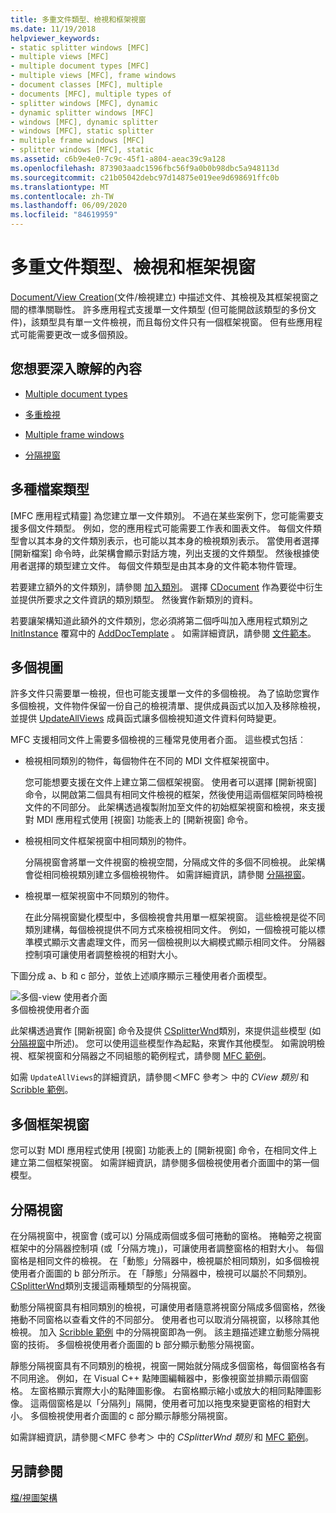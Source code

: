 ```yaml
---
title: 多重文件類型、檢視和框架視窗
ms.date: 11/19/2018
helpviewer_keywords:
- static splitter windows [MFC]
- multiple views [MFC]
- multiple document types [MFC]
- multiple views [MFC], frame windows
- document classes [MFC], multiple
- documents [MFC], multiple types of
- splitter windows [MFC], dynamic
- dynamic splitter windows [MFC]
- windows [MFC], dynamic splitter
- windows [MFC], static splitter
- multiple frame windows [MFC]
- splitter windows [MFC], static
ms.assetid: c6b9e4e0-7c9c-45f1-a804-aeac39c9a128
ms.openlocfilehash: 873903aadc1596fbc56f9a0b0b98dbc5a948113d
ms.sourcegitcommit: c21b05042debc97d14875e019ee9d698691ffc0b
ms.translationtype: MT
ms.contentlocale: zh-TW
ms.lasthandoff: 06/09/2020
ms.locfileid: "84619959"
---
```

# <a name="multiple-document-types-views-and-frame-windows"></a>多重文件類型、檢視和框架視窗

[Document/View Creation](document-view-creation.md)(文件/檢視建立) 中描述文件、其檢視及其框架視窗之間的標準關聯性。 許多應用程式支援單一文件類型 (但可能開啟該類型的多份文件)，該類型具有單一文件檢視，而且每份文件只有一個框架視窗。 但有些應用程式可能需要更改一或多個預設。

## <a name="what-do-you-want-to-know-more-about"></a>您想要深入瞭解的內容

- [Multiple document types](#_core_multiple_document_types)

- [多重檢視](#_core_multiple_views)

- [Multiple frame windows](#_core_multiple_frame_windows)

- [分隔視窗](#_core_splitter_windows)

## <a name="multiple-document-types"></a><a name="_core_multiple_document_types"></a>多種檔案類型

[MFC 應用程式精靈] 為您建立單一文件類別。 不過在某些案例下，您可能需要支援多個文件類型。 例如，您的應用程式可能需要工作表和圖表文件。 每個文件類型會以其本身的文件類別表示，也可能以其本身的檢視類別表示。 當使用者選擇 [開新檔案] 命令時，此架構會顯示對話方塊，列出支援的文件類型。 然後根據使用者選擇的類型建立文件。 每個文件類型是由其本身的文件範本物件管理。

若要建立額外的文件類別，請參閱 [加入類別](../ide/adding-a-class-visual-cpp.md)。 選擇 [CDocument](reference/cdocument-class.md) 作為要從中衍生並提供所要求之文件資訊的類別類型。 然後實作新類別的資料。

若要讓架構知道此額外的文件類別，您必須將第二個呼叫加入應用程式類別之 [InitInstance](reference/cwinapp-class.md#adddoctemplate) 覆寫中的 [AddDocTemplate](reference/cwinapp-class.md#initinstance) 。 如需詳細資訊，請參閱 [文件範本](document-templates-and-the-document-view-creation-process.md)。

## <a name="multiple-views"></a><a name="_core_multiple_views"></a>多個視圖

許多文件只需要單一檢視，但也可能支援單一文件的多個檢視。 為了協助您實作多個檢視，文件物件保留一份自己的檢視清單、提供成員函式以加入及移除檢視，並提供 [UpdateAllViews](reference/cdocument-class.md#updateallviews) 成員函式讓多個檢視知道文件資料何時變更。

MFC 支援相同文件上需要多個檢視的三種常見使用者介面。 這些模式包括︰

- 檢視相同類別的物件，每個物件在不同的 MDI 文件框架視窗中。

   您可能想要支援在文件上建立第二個框架視窗。 使用者可以選擇 [開新視窗] 命令，以開啟第二個具有相同文件檢視的框架，然後使用這兩個框架同時檢視文件的不同部分。 此架構透過複製附加至文件的初始框架視窗和檢視，來支援對 MDI 應用程式使用 [視窗] 功能表上的 [開新視窗] 命令。

- 檢視相同文件框架視窗中相同類別的物件。

   分隔視窗會將單一文件視窗的檢視空間，分隔成文件的多個不同檢視。 此架構會從相同檢視類別建立多個檢視物件。 如需詳細資訊，請參閱 [分隔視窗](#_core_splitter_windows)。

- 檢視單一框架視窗中不同類別的物件。

   在此分隔視窗變化模型中，多個檢視會共用單一框架視窗。 這些檢視是從不同類別建構，每個檢視提供不同方式來檢視相同文件。 例如，一個檢視可能以標準模式顯示文書處理文件，而另一個檢視則以大綱模式顯示相同文件。 分隔器控制項可讓使用者調整檢視的相對大小。

下圖分成 a、b 和 c 部分，並依上述順序顯示三種使用者介面模型。

![多個&#45;view 使用者介面](../mfc/media/vc37a71.gif "多個&#45;view 使用者介面") <br/>
多個檢視使用者介面

此架構透過實作 [開新視窗] 命令及提供 [CSplitterWnd](reference/csplitterwnd-class.md)類別，來提供這些模型 (如 [分隔視窗](#_core_splitter_windows)中所述)。 您可以使用這些模型作為起點，來實作其他模型。 如需說明檢視、框架視窗和分隔器之不同組態的範例程式，請參閱 [MFC 範例](../overview/visual-cpp-samples.md#mfc-samples)。

如需 `UpdateAllViews`的詳細資訊，請參閱＜MFC 參考＞ [](reference/cview-class.md) 中的 *CView 類別* 和 [Scribble 範例](../overview/visual-cpp-samples.md)。

## <a name="multiple-frame-windows"></a><a name="_core_multiple_frame_windows"></a>多個框架視窗

您可以對 MDI 應用程式使用 [視窗] 功能表上的 [開新視窗] 命令，在相同文件上建立第二個框架視窗。 如需詳細資訊，請參閱多個檢視使用者介面圖中的第一個模型。

## <a name="splitter-windows"></a><a name="_core_splitter_windows"></a>分隔視窗

在分隔視窗中，視窗會 (或可以) 分隔成兩個或多個可捲動的窗格。 捲軸旁之視窗框架中的分隔器控制項 (或「分隔方塊」)，可讓使用者調整窗格的相對大小。 每個窗格是相同文件的檢視。 在「動態」分隔器中，檢視屬於相同類別，如多個檢視使用者介面圖的 b 部分所示。 在「靜態」分隔器中，檢視可以屬於不同類別。 [CSplitterWnd](reference/csplitterwnd-class.md)類別支援這兩種類型的分隔視窗。

動態分隔視窗具有相同類別的檢視，可讓使用者隨意將視窗分隔成多個窗格，然後捲動不同窗格以查看文件的不同部分。 使用者也可以取消分隔視窗，以移除其他檢視。 加入 [Scribble 範例](../overview/visual-cpp-samples.md) 中的分隔視窗即為一例。 該主題描述建立動態分隔視窗的技術。 多個檢視使用者介面圖的 b 部分顯示動態分隔視窗。

靜態分隔視窗具有不同類別的檢視，視窗一開始就分隔成多個窗格，每個窗格各有不同用途。 例如，在 Visual C++ 點陣圖編輯器中，影像視窗並排顯示兩個窗格。 左窗格顯示實際大小的點陣圖影像。 右窗格顯示縮小或放大的相同點陣圖影像。 這兩個窗格是以「分隔列」隔開，使用者可加以拖曳來變更窗格的相對大小。 多個檢視使用者介面圖的 c 部分顯示靜態分隔視窗。

如需詳細資訊，請參閱＜MFC 參考＞ [](reference/csplitterwnd-class.md) 中的 *CSplitterWnd 類別* 和 [MFC 範例](../overview/visual-cpp-samples.md#mfc-samples)。

## <a name="see-also"></a>另請參閱

[檔/視圖架構](document-view-architecture.md)
